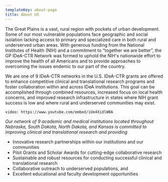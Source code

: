 ```yaml
---
templateKey: about-page
title: About US
---
```

The Great Plains is a vast, rural region with pockets of urban development. Some of our most vulnerable populations face geographic and social isolation lacking access to primary and specialized care in both rural and underserved urban areas. With generous funding from the National Institutes of Health (NIH) and a commitment to “together we are better”, the GP IDeA-CTR Network was formed to uphold the NIH's nationwide effort to improve the health of all Americans and to provide approaches to overcoming the issues endemic to our part of the country.

We are one of 9 IDeA-CTR networks in the U.S. IDeA-CTR grants are offered to enhance competitive clinical and translational research programs and foster collaboration within and across IDeA institutions. This goal can be accomplished through combined resources, increased focus on local health concerns, and improved research infrastructure in states where NIH grant success is low and where rural and underserved communities may exist. 

`video: https://www.youtube.com/embed/iUe4XidlW0A`

*Our network of 9 academic and medical institutions located throughout Nebraska, South Dakota, North Dakota, and Kansas is committed to improving clinical and translational research and providing*

* Innovative research partnerships within our institutions and our communities 
* Pilot Grants and Scholar Awards for cutting-edge collaborative research
* Sustainable and robust resources for conducting successful clinical and translational research
* Collaborative outreach to underserved populations, and  
* Excellent educational and faculty development opportunities